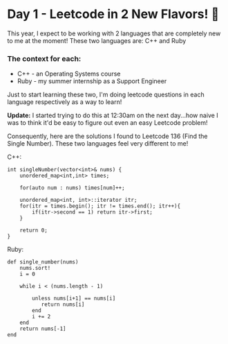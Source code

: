 # Day 1 - Leetcode in 2 New Flavors! :ice_cream:

This year, I expect to be working with 2 languages that are completely new to me at the moment!
These two languages are: C++ and Ruby

### The context for each:
* C++  - an Operating Systems course 
* Ruby - my summer internship as a Support Engineer

Just to start learning these two, I'm doing leetcode questions in each language respectively as a way to learn!

**Update:** I started trying to do this at 12:30am on the next day...how naive I was to think it'd be easy to figure out even an easy Leetcode problem!

Consequently, here are the solutions I found to Leetcode 136 (Find the Single Number). These two languages feel very different to me! 

C++:  
```
int singleNumber(vector<int>& nums) {  
    unordered_map<int,int> times;

    for(auto num : nums) times[num]++;

    unordered_map<int, int>::iterator itr;
    for(itr = times.begin(); itr != times.end(); itr++){
        if(itr->second == 1) return itr->first;
    }

    return 0;
}
```
  
Ruby:   
```
def single_number(nums)
    nums.sort!
    i = 0
    
    while i < (nums.length - 1)
    
        unless nums[i+1] == nums[i]
           return nums[i] 
        end
        i += 2
    end
    return nums[-1]
end
```
